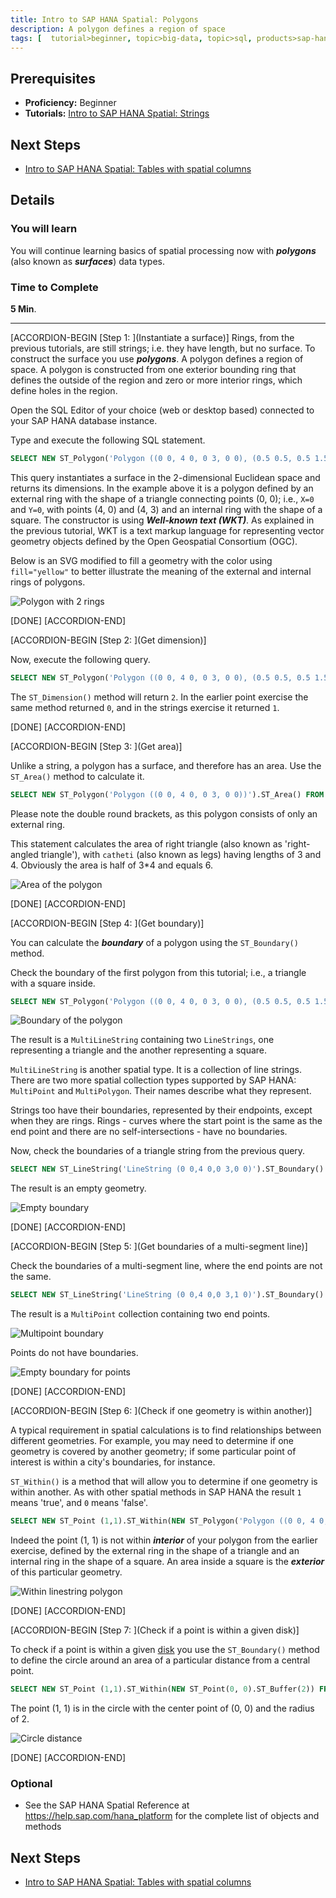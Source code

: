 ```yaml
---
title: Intro to SAP HANA Spatial: Polygons
description: A polygon defines a region of space
tags: [  tutorial>beginner, topic>big-data, topic>sql, products>sap-hana, products>sap-hana,-express-edition ]
---
```

## Prerequisites  
- **Proficiency:** Beginner
- **Tutorials:** [Intro to SAP HANA Spatial: Strings](http://www.sap.com/developer/tutorials/hana-spatial-intro2-string.html)

## Next Steps
- [Intro to SAP HANA Spatial: Tables with spatial columns](http://www.sap.com/developer/tutorials/hana-spatial-intro4-columns.html)

## Details
### You will learn  
You will continue learning basics of spatial processing now with ___polygons___ (also known as ___surfaces___) data types.

### Time to Complete
**5 Min**.

---

[ACCORDION-BEGIN [Step 1: ](Instantiate a surface)]
Rings, from the previous tutorials, are still strings; i.e. they have length, but no surface. To construct the surface you use ___polygons___. A polygon defines a region of space. A polygon is constructed from one exterior bounding ring that defines the outside of the region and zero or more interior rings, which define holes in the region.

Open the SQL Editor of your choice (web or desktop based) connected to your SAP HANA database instance.

Type and execute the following SQL statement.
```sql
SELECT NEW ST_Polygon('Polygon ((0 0, 4 0, 0 3, 0 0), (0.5 0.5, 0.5 1.5, 1.5 1.5, 1 0.5, 0.5 0.5))').ST_asSVG() FROM dummy;
```
This query instantiates a surface in the 2-dimensional Euclidean space and returns its dimensions. In the example above it is a polygon defined by an external ring with the shape of a triangle connecting points (0, 0); i.e., `X=0` and `Y=0`, with points (4, 0) and (4, 3) and an internal ring with the shape of a square. The constructor is using ___Well-known text (WKT)___. As explained in the previous tutorial, WKT is a text markup language for representing vector geometry objects defined by the Open Geospatial Consortium (OGC).

Below is an SVG modified to fill a geometry with the color using `fill="yellow"` to better illustrate the meaning of the external and internal rings of polygons.

![Polygon with 2 rings](spatial0301.jpg)

[DONE]
[ACCORDION-END]

[ACCORDION-BEGIN [Step 2: ](Get dimension)]

Now, execute the following query.

```sql
SELECT NEW ST_Polygon('Polygon ((0 0, 4 0, 0 3, 0 0), (0.5 0.5, 0.5 1.5, 1.5 1.5, 1 0.5, 0.5 0.5))').ST_Dimension() FROM dummy;
```

The `ST_Dimension()` method will return `2`. In the earlier point exercise the same method returned `0`, and in the strings exercise it returned `1`.

[DONE]
[ACCORDION-END]

[ACCORDION-BEGIN [Step 3: ](Get area)]

Unlike a string, a polygon has a surface, and therefore has an area. Use the `ST_Area()` method to calculate it.

```sql
SELECT NEW ST_Polygon('Polygon ((0 0, 4 0, 0 3, 0 0))').ST_Area() FROM dummy;
```

Please note the double round brackets, as this polygon consists of only an external ring.

This statement calculates the area of right triangle (also known as 'right-angled triangle'), with `catheti` (also known as legs) having lengths of 3 and 4. Obviously the area is half of 3*4 and equals 6.

![Area of the polygon](spatial0302.jpg)

[DONE]
[ACCORDION-END]

[ACCORDION-BEGIN [Step 4: ](Get boundary)]

You can calculate the ___boundary___ of a polygon using the `ST_Boundary()` method.

Check the boundary of the first polygon from this tutorial; i.e., a triangle with a square inside.

```sql
SELECT NEW ST_Polygon('Polygon ((0 0, 4 0, 0 3, 0 0), (0.5 0.5, 0.5 1.5, 1.5 1.5, 1 0.5, 0.5 0.5))').ST_Boundary().ST_asWKT() FROM dummy;
```

![Boundary of the polygon](spatial0303.jpg)

The result is a `MultiLineString` containing two `LineStrings`, one representing a triangle and the another representing a square.

`MultiLineString` is another spatial type. It is a collection of line strings. There are two more spatial collection types supported by SAP HANA: `MultiPoint` and `MultiPolygon`. Their names describe what they represent.

Strings too have their boundaries, represented by their endpoints, except when they are rings. Rings - curves where the start point is the same as the end point and there are no self-intersections - have no boundaries.

Now, check the boundaries of a triangle string from the previous query.

```sql
SELECT NEW ST_LineString('LineString (0 0,4 0,0 3,0 0)').ST_Boundary().ST_asWKT() FROM dummy;
```

The result is an empty geometry.

![Empty boundary](spatial0304.jpg)

[DONE]
[ACCORDION-END]

[ACCORDION-BEGIN [Step 5: ](Get boundaries of a multi-segment line)]

Check the boundaries of a multi-segment line, where the end points are not the same.

```sql
SELECT NEW ST_LineString('LineString (0 0,4 0,0 3,1 0)').ST_Boundary().ST_asWKT() FROM dummy;
```

The result is a `MultiPoint` collection containing two end points.

![Multipoint boundary](spatial0305.jpg)

Points do not have boundaries.

![Empty boundary for points](spatial0306.jpg)

[DONE]
[ACCORDION-END]

[ACCORDION-BEGIN [Step 6: ](Check if one geometry is within another)]

A typical requirement in spatial calculations is to find relationships between different geometries. For example, you may need to determine if one geometry is covered by another geometry; if some particular point of interest is within a city's boundaries, for instance.

`ST_Within()` is a method that will allow you to determine if one geometry is within another. As with other spatial methods in SAP HANA the result `1` means 'true', and `0` means 'false'.

```sql
SELECT NEW ST_Point (1,1).ST_Within(NEW ST_Polygon('Polygon ((0 0, 4 0, 0 3, 0 0), (0.5 0.5, 0.5 1.5, 1.5 1.5, 1 0.5, 0.5 0.5))')) FROM dummy;
```

Indeed the point (1, 1) is not within ___interior___ of your polygon from the earlier exercise, defined by the external ring in the shape of a triangle and an internal ring in the shape of a square. An area inside a square is the ___exterior___ of this particular geometry.

![Within linestring polygon](spatial0307.jpg)

[DONE]
[ACCORDION-END]

[ACCORDION-BEGIN [Step 7: ](Check if a point is within a given disk)]

To check if a point is within a given [disk](https://en.wikipedia.org/wiki/Disk_%28mathematics%29) you use the `ST_Boundary()` method to define the circle around an area of a particular distance from a central point.

```sql
SELECT NEW ST_Point (1,1).ST_Within(NEW ST_Point(0, 0).ST_Buffer(2)) FROM dummy;
```

The point (1, 1) is in the circle with the center point of (0, 0) and the radius of 2.

![Circle distance](spatial0308.jpg)

[DONE]
[ACCORDION-END]



### Optional
- See the SAP HANA Spatial Reference at https://help.sap.com/hana_platform for the complete list of objects and methods

## Next Steps
- [Intro to SAP HANA Spatial: Tables with spatial columns](http://www.sap.com/developer/tutorials/hana-spatial-intro4-columns.html)

